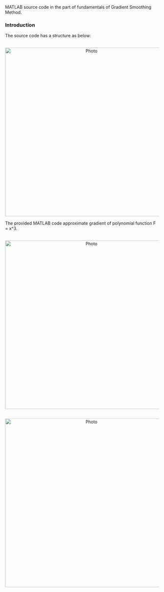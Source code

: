 
MATLAB source code in the part of fundamentals of Gradient Smoothing Method.

### Introduction
The source code has a structure as below: 
<p align="center">
  <img src="https://maozirui.github.io/images/GSM_book_GSM_2D.png" alt="Photo" style="width: 550px;"/> 
</p>


The provided MATLAB code approximate gradient of polynomial function F = x^3.
<p align="center">
  <img src="https://maozirui.github.io/images/GSM_book_GSM_2D_1.png" alt="Photo" style="width: 550px;"/> 
</p>
<p align="center">
  <img src="https://maozirui.github.io/images/GSM_book_GSM_2D_2.png" alt="Photo" style="width: 550px;"/> 
</p>
